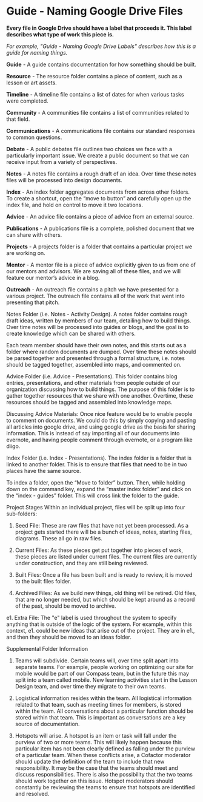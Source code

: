 # Guide - Naming Google Drive Files

**Every file in Google Drive should have a label that proceeds it. This label describes what type of work this piece is.**

*For example, "Guide - Naming Google Drive Labels" describes how this is a guide for naming things.* 


**Guide** - A guide contains documentation for how something should be built. 

**Resource** - The resource folder contains a piece of content, such as a lesson or art assets. 

**Timeline** - A timeline file contains a list of dates for when various tasks were completed.

**Community** - A communities file contains a list of communities related to that field. 

**Communications** - A communications file contains our standard responses to common questions. 

**Debate** - A public debates file outlines two choices we face with a particularly important issue. We create a public document so that we can receive input from a variety of perspectives. 

**Notes** - A notes file contains a rough draft of an idea. Over time these notes files will be processed into design documents. 

**Index** - An index folder aggregates documents from across other folders. To create a shortcut, open the “move to button” and carefully open up the index file, and hold on control to move it two locations. 

**Advice** - An advice file contains a piece of advice from an external source. 

**Publications** - A publications file is a complete, polished document that we can share with others.

**Projects** - A projects folder is a folder that contains a particular project we are working on. 

**Mentor** - A mentor file is a piece of advice explicitly given to us from one of our mentors and advisors. We are saving all of these files, and we will feature our mentor’s advice in a blog. 

**Outreach** - An outreach file contains a pitch we have presented for a various project. The outreach file contains all of the work that went into presenting that pitch. 









Notes Folder (i.e. Notes - Activity Design). A notes folder contains rough draft ideas, written by members of our team, detailing how to build things. Over time notes will be processed into guides or blogs, and the goal is to create knowledge which can be shared with others. 

Each team member should have their own notes, and this starts out as a folder where random documents are dumped. Over time these notes should be parsed together and presented through a formal structure, i.e. notes should be tagged together, assembled into maps, and commented on. 

Advice Folder  (i.e. Advice - Presentations). This folder contains blog entries, presentations, and other materials from people outside of our organization discussing how to build things. The purpose of this folder is to gather together resources that we share with one another. Overtime, these resources should be tagged and assembled into knowledge maps.

Discussing Advice Materials: Once nice feature would be to enable people to comment on documents. We could do this by simply copying and pasting all articles into google drive, and using google drive as the basis for sharing information. This is instead of say importing all of our documents into evernote, and having people comment through evernote, or a program like diigo. 

Index Folder  (i.e. Index - Presentations). The index folder is a folder that is linked to another folder.  This is to ensure that files that need to be in two places have the same source. 

To index a folder, open the “Move to folder” button. Then, while holding down on the command key, expand the “master index folder” and click on the “index - guides” folder. This will cross link the folder to the guide. 


Project Stages
Within an individual project, files will be split up into four sub-folders: 

1. Seed File: These are raw files that have not yet been processed. As a project gets started there will be a bunch of ideas, notes, starting files, diagrams. These all go in raw files. 

2. Current Files: As these pieces get put together into pieces of work, these pieces are listed under current files. The current files are currently under construction, and they are still being reviewed. 

3. Built Files: Once a file has been built and is ready to review, it is moved to the built files folder. 

4. Archived Files: As we build new things, old thing will be retired. Old files, that are no longer needed, but which should be kept around as a record of the past, should be moved to archive. 

e1.  Extra File:  The "e" label is used throughout the system to specify anything that is outside of the logic of the system. For example, within this context, e1. could be new ideas that arise out of the project. They are in e1., and then they should be moved to an ideas folder. 


Supplemental Folder Information

1) Teams will subdivide. 
Certain teams will, over time  split apart into separate teams. For example, people working on optimizing our site for mobile would be part of our Compass team, but in the future this may split into a team called mobile. New learning activities start in the Lesson Design team, and over time they migrate to their own teams.

2) Logistical information resides within the team. 
All logistical information related to that team, such as meeting times for members, is stored within the team. All conversations about  a particular function should be stored within that team. This is important as conversations are a key source of documentation. 

3) Hotspots will arise. 
A hotspot is an item or task will fall under the purview of two or more teams. This will likely happen because this particular item has not been clearly defined as falling under the purview of a particular team. When these conflicts arise, a Cofactor moderator should update the definition of the team to include that new responsibility. It may be the case that the teams should meet and discuss responsibilities. There is also the possibility that the two teams should work together on this issue. Hotspot moderators should constantly be reviewing the teams to ensure that hotspots are identified and resolved. 



